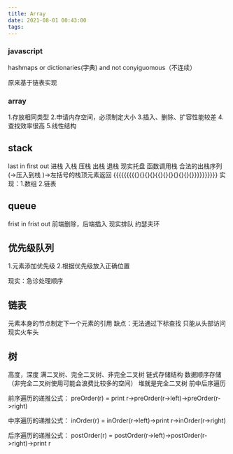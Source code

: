 ```yaml
---
title: Array
date: 2021-08-01 00:43:00
tags:
---
```


### javascript

hashmaps or dictionaries(字典) and not conyiguomous（不连续）

原来基于链表实现

### array

1.存放相同类型 2.申请内存空间，必须制定大小 3.插入、删除、扩容性能较差 4.查找效率很高 5.线性结构

## stack

last in first out
进栈 入栈 压栈
出栈 退栈
现实托盘
函数调用栈
合法的出栈序列
(->压入到栈
)->左括号的栈顶元素返回
{{{{{{{{{}{}{}{}{{}{}{}{}{}{}{}}}}}}}}}}
实现：1.数组 2.链表

## queue

frist in frist out
前端删除，后端插入
现实排队
约瑟夫环

## 优先级队列

1.元素添加优先级 2.根据优先级放入正确位置

现实：急诊处理顺序

## 链表

元素本身的节点制定下一个元素的引用
缺点：无法通过下标查找
只能从头部访问
现实火车头

## 树

高度，深度
满二叉树、完全二叉树、非完全二叉树
链式存储结构
数据顺序存储（非完全二叉树使用可能会浪费比较多的空间）
堆就是完全二叉树
前中后序遍历

前序遍历的递推公式：
preOrder(r) = print r->preOrder(r->left)->preOrder(r->right)

中序遍历的递推公式：
inOrder(r) = inOrder(r->left)->print r->inOrder(r->right)

后序遍历的递推公式：
postOrder(r) = postOrder(r->left)->postOrder(r->right)->print r
